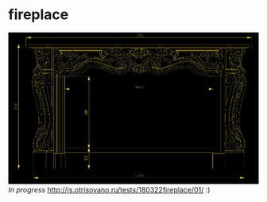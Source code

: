 # fireplace

![pic](https://github.com/fire888/fireplace/blob/master/maps/screenshot.jpg)  
*In progress* http://js.otrisovano.ru/tests/180322fireplace/01/ :)
